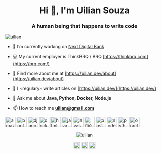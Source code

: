 <h1 align="center">Hi 👋, I'm Uilian Souza</h1>
<h3 align="center">A human being that happens to write code</h3>
<p align="left"> <img src="https://komarev.com/ghpvc/?username=uilian" alt="uilian" /> </p>

- 🔭 I’m currently working on [Next Digital Bank](https://next.me/)

- 💻 My current employer is ThinkBRQ / BRQ [https://thinkbrq.com](https://brq.com/)

- 👨‍ Find more about me at [https://uilian.dev/about](https://uilian.dev/about)

- 📝 I ~regulary~ write articles on [https://uilian.dev/](https://uilian.dev/)

- 💬 Ask me about **Java, Python, Docker, Node.js**

- 📫 How to reach me **uilian@gmail.com**

<p align="left"><img src="https://konpa.github.io/devicon/devicon.git/icons/amazonwebservices/amazonwebservices-original-wordmark.svg" alt="amazonwebservices" width="32" height="32"/> <img src="https://konpa.github.io/devicon/devicon.git/icons/bootstrap/bootstrap-plain.svg" alt="bootstrap" width="32" height="32"/> <img src="https://konpa.github.io/devicon/devicon.git/icons/django/django-original.svg" alt="django" width="32" height="32"/> <img src="https://konpa.github.io/devicon/devicon.git/icons/docker/docker-original-wordmark.svg" alt="docker" width="32" height="32"/> <img src="https://konpa.github.io/devicon/devicon.git/icons/html5/html5-original-wordmark.svg" alt="html5" width="32" height="32"/> <img src="https://konpa.github.io/devicon/devicon.git/icons/java/java-original-wordmark.svg" alt="java" width="32" height="32"/> <img src="https://konpa.github.io/devicon/devicon.git/icons/javascript/javascript-original.svg" alt="javascript" width="32" height="32"/> <img src="https://konpa.github.io/devicon/devicon.git/icons/mongodb/mongodb-original-wordmark.svg" alt="mongodb" width="32" height="32"/> <img src="https://konpa.github.io/devicon/devicon.git/icons/postgresql/postgresql-original-wordmark.svg" alt="postgresql" width="32" height="32"/> <img src="https://konpa.github.io/devicon/devicon.git/icons/nodejs/nodejs-original-wordmark.svg" alt="nodejs" width="32" height="32"/> <img src="https://konpa.github.io/devicon/devicon.git/icons/python/python-original-wordmark.svg" alt="python" width="32" height="32"/> <img src="https://konpa.github.io/devicon/devicon.git/icons/oracle/oracle-original.svg" alt="oracle" width="32" height="32"/></p><p align="center"> <img src="https://github-readme-stats.vercel.app/api?username=uilian&show_icons=true" alt="uilian" /> </p>

<p align="center">
<a href="https://twitter.com/uilian" target="blank"><img align="center" src="https://cdn.jsdelivr.net/npm/simple-icons@3.0.1/icons/twitter.svg" alt="uilian" height="20" width="20" /></a>
<a href="https://linkedin.com/in/uilian" target="blank"><img align="center" src="https://cdn.jsdelivr.net/npm/simple-icons@3.0.1/icons/linkedin.svg" alt="uilian" height="20" width="20" /></a>
<a href="https://stackoverflow.com/users/619530/uilian?tab=profile" target="blank"><img align="center" src="https://cdn.jsdelivr.net/npm/simple-icons@3.0.1/icons/stackoverflow.svg" alt="uilian" height="20" width="20" /></a>
</p>
